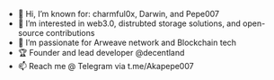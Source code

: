 - 👋 Hi, I’m known for: charmful0x, Darwin, and Pepe007 
- 👀 I’m interested in web3.0, distrubted storage solutions, and open-source contributions
- 🌱 I’m passionate for Arweave network and Blockchain tech
- 🏆 Founder and lead developer @decentland
- 📫 Reach me @ Telegram via t.me/Akapepe007

